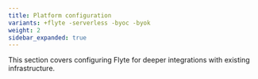 ```yaml
---
title: Platform configuration
variants: +flyte -serverless -byoc -byok
weight: 2
sidebar_expanded: true
---
```


This section covers configuring Flyte for deeper integrations with existing infrastructure.
